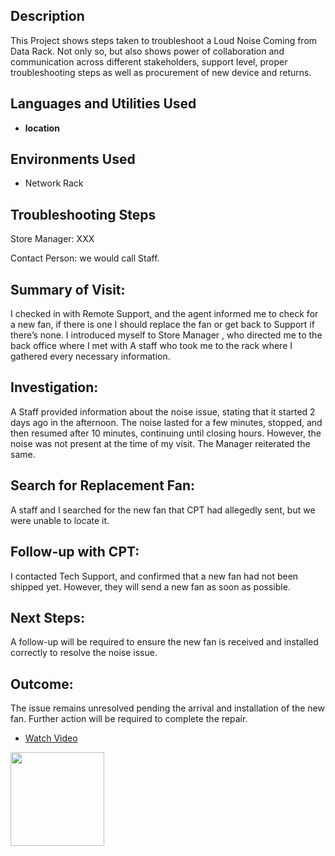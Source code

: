 <h2>Description</h2>
This Project shows steps taken to troubleshoot a Loud Noise Coming from Data Rack. Not only so, but also shows power of collaboration and communication across different stakeholders, support level, proper troubleshooting steps as well as procurement of new device and returns.
<br />


<h2>Languages and Utilities Used</h2>


- <b> location</b>

<h2>Environments Used </h2>

- Network Rack


<h2> Troubleshooting Steps </h2>

Store Manager: XXX

Contact Person: we would call Staff.



 <h2> Summary of Visit: </h2>



I checked in with Remote Support, and the agent informed me to check for a new fan, if there is one I should replace the fan or get back to Support if there’s none. I introduced myself to Store Manager , who directed me to the back office where I met with A staff who took me to the rack where I gathered every necessary information.



  <h2> Investigation: </h2>



A Staff provided information about the noise issue, stating that it started 2 days ago in the afternoon. The noise lasted for a few minutes, stopped, and then resumed after 10 minutes, continuing until closing hours. However, the noise was not present at the time of my visit. The Manager reiterated the same.



 <h2> Search for Replacement Fan: </h2>



A staff and I searched for the new fan that CPT had allegedly sent, but we were unable to locate it.



 <h2> Follow-up with CPT: </h2>



I contacted Tech Support, and confirmed that a new fan had not been shipped yet. However, they will send a new fan as soon as possible.



  <h2> Next Steps: </h2>

A follow-up will be required to ensure the new fan is received and installed correctly to resolve the noise issue.



 <h2> Outcome: </h2>


The issue remains unresolved pending the arrival and installation of the new fan. Further action will be required to complete the repair.
  
  - [Watch Video](https://oghenevwoke.github.io/DataRack/IMG_2129_1%20(1).mp4)  
<a href="https://oghenevwoke.github.io/DataRack/IMG_2129_1%20(1).mp4">
  <img src="https://github.com/user-attachments/assets/339a887c-eeb5-45f4-affe-63494a685668" width="150" height="150" />
</a>
